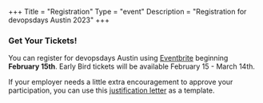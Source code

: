 +++
Title = "Registration"
Type = "event"
Description = "Registration for devopsdays Austin 2023"
+++

### Get Your Tickets!

You can register for devopsdays Austin using <a href="https://www.eventbrite.com/e/devopsdays-austin-2023-tickets-528911387197" rel="noopener noreferrer" target="_blank">Eventbrite</a> beginning **February 15th**. Early Bird tickets will be available February 15 - March 14th.

If your employer needs a little extra encouragement to approve your participation, you can use this [justification letter](https://docs.google.com/document/d/1jm5HNaSTBtSZhA5mvbJPtimqrbkfBawXTt0mnvpiLX4/edit?usp=sharing) as a template.
